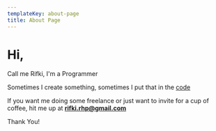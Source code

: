 ```yaml
---
templateKey: about-page
title: About Page
---
```

# Hi,

Call me Rifki, I'm a Programmer

Sometimes I [](https://dribbble.com/ahmadzakiy)create something, sometimes I put that in the [code](https://github.com/rifkihp)

If you want me doing some freelance or just want to invite for a cup of coffee, hit me up at **rifki.rhp@gmail.com**

Thank You!
